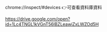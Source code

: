 chrome://inspect/#devices  👉可查看資料庫資料

https://drive.google.com/open?id=1Lc4TNGL1kVGnT56lBZLeawiZxLWZOd5H
